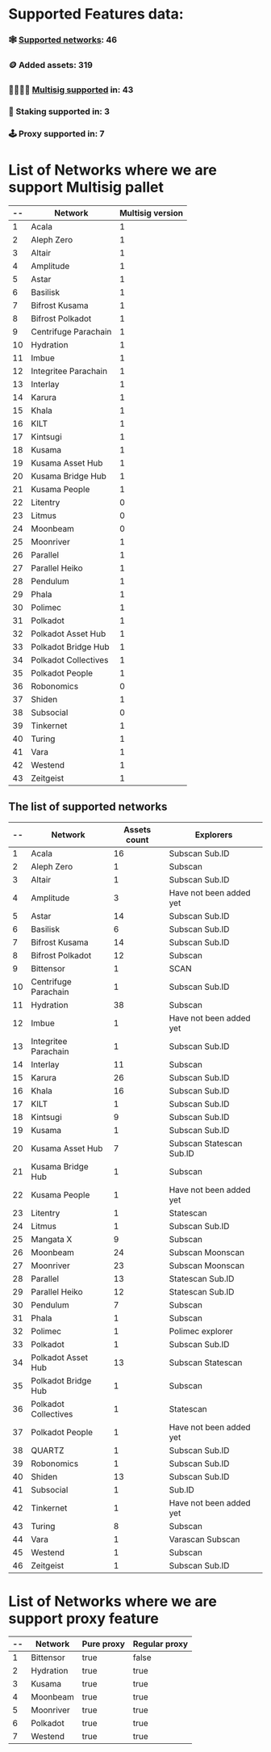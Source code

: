 
# Supported Features data:
### 🕸️ [Supported networks](#supported-network-list): 46
### 🪙 Added assets: 319
### 👨‍👩‍👧‍👦 [Multisig supported](#list-of-networks-where-we-are-support-multisig) in: 43
### 🥞 Staking supported in: 3
### 🕹️ Proxy supported in: 7



# List of Networks where we are support Multisig pallet
| -- | Network | Multisig version |
| -------- | -------- | -------- |
| 1 | Acala | 1 |
| 2 | Aleph Zero | 1 |
| 3 | Altair | 1 |
| 4 | Amplitude | 1 |
| 5 | Astar | 1 |
| 6 | Basilisk | 1 |
| 7 | Bifrost Kusama | 1 |
| 8 | Bifrost Polkadot | 1 |
| 9 | Centrifuge Parachain | 1 |
| 10 | Hydration | 1 |
| 11 | Imbue | 1 |
| 12 | Integritee Parachain | 1 |
| 13 | Interlay | 1 |
| 14 | Karura | 1 |
| 15 | Khala | 1 |
| 16 | KILT | 1 |
| 17 | Kintsugi | 1 |
| 18 | Kusama | 1 |
| 19 | Kusama Asset Hub | 1 |
| 20 | Kusama Bridge Hub | 1 |
| 21 | Kusama People | 1 |
| 22 | Litentry | 0 |
| 23 | Litmus | 0 |
| 24 | Moonbeam | 0 |
| 25 | Moonriver | 1 |
| 26 | Parallel | 1 |
| 27 | Parallel Heiko | 1 |
| 28 | Pendulum | 1 |
| 29 | Phala | 1 |
| 30 | Polimec | 1 |
| 31 | Polkadot | 1 |
| 32 | Polkadot Asset Hub | 1 |
| 33 | Polkadot Bridge Hub | 1 |
| 34 | Polkadot Collectives | 1 |
| 35 | Polkadot People | 1 |
| 36 | Robonomics | 0 |
| 37 | Shiden | 1 |
| 38 | Subsocial | 0 |
| 39 | Tinkernet | 1 |
| 40 | Turing | 1 |
| 41 | Vara | 1 |
| 42 | Westend | 1 |
| 43 | Zeitgeist | 1 |

## The list of supported networks
| -- | Network | Assets count | Explorers |
| -------- | -------- | -------- | -------- |
| 1 | Acala | 16 | Subscan Sub.ID |
| 2 | Aleph Zero | 1 | Subscan |
| 3 | Altair | 1 | Subscan Sub.ID |
| 4 | Amplitude | 3 | Have not been added yet |
| 5 | Astar | 14 | Subscan Sub.ID |
| 6 | Basilisk | 6 | Subscan Sub.ID |
| 7 | Bifrost Kusama | 14 | Subscan Sub.ID |
| 8 | Bifrost Polkadot | 12 | Subscan |
| 9 | Bittensor | 1 | SCAN |
| 10 | Centrifuge Parachain | 1 | Subscan Sub.ID |
| 11 | Hydration | 38 | Subscan |
| 12 | Imbue | 1 | Have not been added yet |
| 13 | Integritee Parachain | 1 | Subscan Sub.ID |
| 14 | Interlay | 11 | Subscan |
| 15 | Karura | 26 | Subscan Sub.ID |
| 16 | Khala | 16 | Subscan Sub.ID |
| 17 | KILT | 1 | Subscan Sub.ID |
| 18 | Kintsugi | 9 | Subscan Sub.ID |
| 19 | Kusama | 1 | Subscan Sub.ID |
| 20 | Kusama Asset Hub | 7 | Subscan Statescan Sub.ID |
| 21 | Kusama Bridge Hub | 1 | Subscan |
| 22 | Kusama People | 1 | Have not been added yet |
| 23 | Litentry | 1 | Statescan |
| 24 | Litmus | 1 | Subscan Sub.ID |
| 25 | Mangata X | 9 | Subscan |
| 26 | Moonbeam | 24 | Subscan Moonscan |
| 27 | Moonriver | 23 | Subscan Moonscan |
| 28 | Parallel | 13 | Statescan Sub.ID |
| 29 | Parallel Heiko | 12 | Statescan Sub.ID |
| 30 | Pendulum | 7 | Subscan |
| 31 | Phala | 1 | Subscan |
| 32 | Polimec | 1 | Polimec explorer |
| 33 | Polkadot | 1 | Subscan Sub.ID |
| 34 | Polkadot Asset Hub | 13 | Subscan Statescan |
| 35 | Polkadot Bridge Hub | 1 | Subscan |
| 36 | Polkadot Collectives | 1 | Statescan |
| 37 | Polkadot People | 1 | Have not been added yet |
| 38 | QUARTZ | 1 | Subscan Sub.ID |
| 39 | Robonomics | 1 | Subscan Sub.ID |
| 40 | Shiden | 13 | Subscan Sub.ID |
| 41 | Subsocial | 1 | Sub.ID |
| 42 | Tinkernet | 1 | Have not been added yet |
| 43 | Turing | 8 | Subscan |
| 44 | Vara | 1 | Varascan Subscan |
| 45 | Westend | 1 | Subscan |
| 46 | Zeitgeist | 1 | Subscan Sub.ID |

# List of Networks where we are support proxy feature
| -- | Network | Pure proxy | Regular proxy |
| -------- | -------- | -------- | -------- |
| 1 | Bittensor | true | false |
| 2 | Hydration | true | true |
| 3 | Kusama | true | true |
| 4 | Moonbeam | true | true |
| 5 | Moonriver | true | true |
| 6 | Polkadot | true | true |
| 7 | Westend | true | true |
